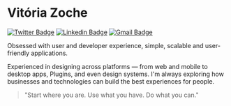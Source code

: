 # Vitória Zoche

[![Twitter Badge](https://img.shields.io/badge/-@vitoriazzp-5E2555?style=flat-square&labelColor=5E2555&logo=twitter&logoColor=white&link=https://x.com/vitoriazzp)](https://x.com/vitoriazzp) 
[![Linkedin Badge](https://img.shields.io/badge/-vitoriazzp-5E2555?style=flat-square&logo=Linkedin&logoColor=white&link=https://www.linkedin.com/in/vitoriazzp/)](https://www.linkedin.com/in/vitoriazzp/) 
[![Gmail Badge](https://img.shields.io/badge/-viitoriazzp@gmail.com-5E2555?style=flat-square&logo=Gmail&logoColor=white&link=mailto:viitoriazzp@gmail.com)](mailto:viitoriazzp@gmail.com)


Obsessed with user and developer experience, simple, scalable and user-friendly applications.

Experienced in designing across platforms — from web and mobile to desktop apps, Plugins, and even design systems. I'm always exploring how businesses and technologies can build the best experiences for people.

> "Start where you are. Use what you have. Do what you can."
